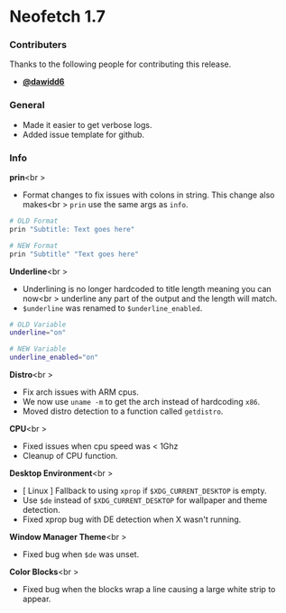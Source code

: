 # Neofetch 1.7


### Contributers

Thanks to the following people for contributing this release.

- **[@dawidd6](https://github.com/dawidd6)**


### General

- Made it easier to get verbose logs.
- Added issue template for github.


### Info

**prin**<br \>
- Format changes to fix issues with colons in string. This change also makes<br \>
`prin` use the same args as `info`.

```sh
# OLD Format
prin "Subtitle: Text goes here"

# NEW Format
prin "Subtitle" "Text goes here"
```

**Underline**<br \>
- Underlining is no longer hardcoded to title length meaning you can now<br \>
underline any part of the output and the length will match.
- `$underline` was renamed to `$underline_enabled`.

```sh
# OLD Variable
underline="on"

# NEW Variable
underline_enabled="on"
```

**Distro**<br \>
- Fix arch issues with ARM cpus.
- We now use `uname -m` to get the arch instead of hardcoding `x86`.
- Moved distro detection to a function called `getdistro`.

**CPU**<br \>
- Fixed issues when cpu speed was < 1Ghz
- Cleanup of CPU function.

**Desktop Environment**<br \>
- [ Linux ] Fallback to using `xprop` if `$XDG_CURRENT_DESKTOP` is empty.
- Use `$de` instead of `$XDG_CURRENT_DESKTOP` for wallpaper and theme detection.
- Fixed xprop bug with DE detection when X wasn't running.

**Window Manager Theme**<br \>
- Fixed bug when `$de` was unset.

**Color Blocks**<br \>
- Fixed bug when the blocks wrap a line causing a large white strip to appear.


